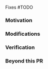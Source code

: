 <!-- markdownlint-disable MD041 -->

<!--

### Before you open your PR

- Run `make pre-commit -B` to fix codegen and lint problems (build will fail).
- [Signed-off your commits](https://github.com/apps/dco/) (otherwise the DCO check will fail).
- Used [a conventional commit message](https://www.conventionalcommits.org/en/v1.0.0/).

### When you open your PR

- PR title format should also conform to [conventional commits](https://www.conventionalcommits.org/en/v1.0.0/).
- "Fixes #" is in both the PR title (for release notes) and this description (to automatically link and close the issue).
- Create the PR as draft.
- Once builds are green, mark your PR "Ready for review".

When changes are requested, please address them and then dismiss the review to get it reviewed again.

-->

<!-- Does this PR fix an issue -->

Fixes #TODO

### Motivation

<!-- TODO: Say why you made your changes. -->

### Modifications

<!-- TODO: Say what changes you made. -->

<!-- TODO: Attach screenshots if you changed the UI. -->

### Verification

<!-- TODO: Say how you tested your changes. -->


### Beyond this PR

<!-- 
Thank you for submitting this! Have you ever thought of becoming a Reviewer or Approver on the project? 

Argo Workflows is seeking more community involvement and ultimately more [Reviewers and Approvers](https://github.com/argoproj/argoproj/blob/main/community/membership.md) to help keep it viable. 

We are gauging interest in a potential system in which many companies pledge a little bit of time each to help get more people into these roles. See [here](https://github.com/argoproj/argo-workflows/issues/12229) for more information. If you think you or your company might be interested, please add a comment to the issue.
-->
